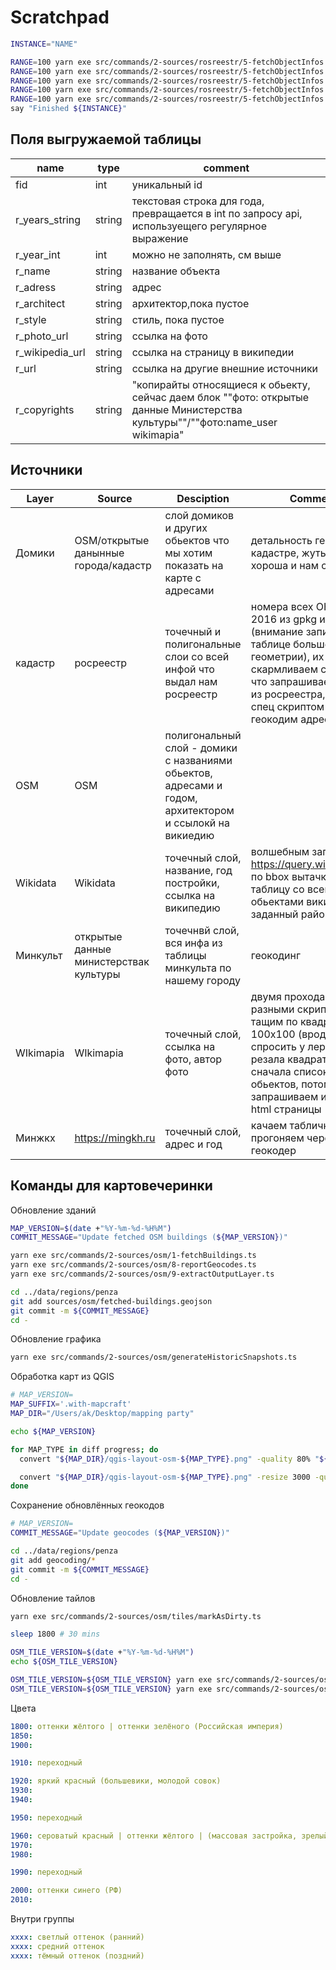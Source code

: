 # Scratchpad

```sh
INSTANCE="NAME"

RANGE=100 yarn exe src/commands/2-sources/rosreestr/5-fetchObjectInfos.ts || say "Error ${INSTANCE}"
RANGE=100 yarn exe src/commands/2-sources/rosreestr/5-fetchObjectInfos.ts || say "Error ${INSTANCE}"
RANGE=100 yarn exe src/commands/2-sources/rosreestr/5-fetchObjectInfos.ts || say "Error ${INSTANCE}"
RANGE=100 yarn exe src/commands/2-sources/rosreestr/5-fetchObjectInfos.ts || say "Error ${INSTANCE}"
RANGE=100 yarn exe src/commands/2-sources/rosreestr/5-fetchObjectInfos.ts || say "Error ${INSTANCE}"
say "Finished ${INSTANCE}"
```

## Поля выгружаемой таблицы

| name            | type   | comment                                                                                                                        |
| --------------- | ------ | ------------------------------------------------------------------------------------------------------------------------------ |
| fid             | int    | уникальный id                                                                                                                  |
| r_years_string  | string | текстовая строка для года, превращается в int по запросу api, используещего регулярное выражение                               |
| r_year_int      | int    | можно не заполнять, см выше                                                                                                    |
| r_name          | string | название объекта                                                                                                               |
| r_adress        | string | адрес                                                                                                                          |
| r_architect     | string | архитектор,пока пустое                                                                                                         |
| r_style         | string | стиль, пока пустое                                                                                                             |
| r_photo_url     | string | ссылка на фото                                                                                                                 |
| r_wikipedia_url | string | ссылка на страницу в википедии                                                                                                 |
| r_url           | string | ссылка на другие внешние источники                                                                                             |
| r_copyrights    | string | "копирайты относящиеся к обьекту, сейчас даем блок ""фото: открытые данные Министерства культуры""/""фото:name_user wikimapia" |

## Источники

| Layer     | Source                                 | Desciption                                                                                              | Comment                                                                                                                                                                                                | Link                                                  |
| --------- | -------------------------------------- | ------------------------------------------------------------------------------------------------------- | ------------------------------------------------------------------------------------------------------------------------------------------------------------------------------------------------------ | ----------------------------------------------------- |
| Домики    | OSM/открытые данынные города/кадастр   | слой домиков и других обьектов что мы хотим показать на карте с адресами                                | детальность геомтерии в кадастре, жуть как хороша и нам симатична                                                                                                                                      |                                                       |
| кадастр   | росреестр                              | точечный и полигональные слои со всей инфой что выдал нам росреестр                                     | номера всех ОКС на 2016 из gpkg и csv (внимание записей в таблице больше чем геометрии), их скармливаем скрипту что запрашивает данные из росреестра, их потом спец скриптом парсим и геокодим адреса. | папочка cadastr                                       |
| OSM       | OSM                                    | полигональный слой - домики с названиями обьектов, адресами и годом, архитектором и ссылокй на викиедию |                                                                                                                                                                                                        |                                                       |
| Wikidata  | Wikidata                               | точечный слой, название, год постройки, ссылка на википедию                                             | волшебным запросом на <https://query.wikidata.org/> по bbox вытачкиваем таблицу со всеми обьектами викидата на заданный район                                                                          | <https://pastebin.com/dcyz2NNs>                       |
| Минкульт  | открытые данные министерствак культуры | точечнвй слой, вся инфа из таблицы минкульта по нашему городу                                           | геокодинг                                                                                                                                                                                              | <https://opendata.mkrf.ru/opendata/7705851331-egrkn/> |
| WIkimapia | WIkimapia                              | точечный слой, ссылка на фото, автор фото                                                               | двумя проходами, двумя разными скриптами. тащим по квадратам 100x100 (вродебы - спросить у леры как резала квадраты) сначала список обьектов, потом запрашиваем и парсим html страницы                 | папочка wikimapia                                     |
| Минжкх    | <https://mingkh.ru>                    | точечный слой, адрес и год                                                                              | качаем табличку, прогоняем через геокодер                                                                                                                                                              | <https://mingkh.ru/penzenskaya-oblast/penza/>         |

## Команды для картовечеринки

Обновление зданий

```sh
MAP_VERSION=$(date +"%Y-%m-%d-%H%M")
COMMIT_MESSAGE="Update fetched OSM buildings (${MAP_VERSION})"

yarn exe src/commands/2-sources/osm/1-fetchBuildings.ts
yarn exe src/commands/2-sources/osm/8-reportGeocodes.ts
yarn exe src/commands/2-sources/osm/9-extractOutputLayer.ts

cd ../data/regions/penza
git add sources/osm/fetched-buildings.geojson
git commit -m ${COMMIT_MESSAGE}
cd -
```

Обновление графика

```sh
yarn exe src/commands/2-sources/osm/generateHistoricSnapshots.ts
```

Обработка карт из QGIS

```sh
# MAP_VERSION=
MAP_SUFFIX='.with-mapcraft'
MAP_DIR="/Users/ak/Desktop/mapping party"

echo ${MAP_VERSION}

for MAP_TYPE in diff progress; do
  convert "${MAP_DIR}/qgis-layout-osm-${MAP_TYPE}.png" -quality 80% "${MAP_DIR}/Penza mapping party ${MAP_TYPE} ${MAP_VERSION}${MAP_SUFFIX}.jpg"

  convert "${MAP_DIR}/qgis-layout-osm-${MAP_TYPE}.png" -resize 3000 -quality 80% "${MAP_DIR}/Penza mapping party ${MAP_TYPE} ${MAP_VERSION}${MAP_SUFFIX}.preview.jpg"
done
```

Сохранение обновлённых геокодов

```sh
# MAP_VERSION=
COMMIT_MESSAGE="Update geocodes (${MAP_VERSION})"

cd ../data/regions/penza
git add geocoding/*
git commit -m ${COMMIT_MESSAGE}
cd -
```

Обновление тайлов

```sh
yarn exe src/commands/2-sources/osm/tiles/markAsDirty.ts

sleep 1800 # 30 mins

OSM_TILE_VERSION=$(date +"%Y-%m-%d-%H%M")
echo ${OSM_TILE_VERSION}

OSM_TILE_VERSION=${OSM_TILE_VERSION} yarn exe src/commands/2-sources/osm/tiles/fetchImages.ts
OSM_TILE_VERSION=${OSM_TILE_VERSION} yarn exe src/commands/2-sources/osm/tiles/fetchImages.ts
```

Цвета

```yml
1800: оттенки жёлтого | оттенки зелёного (Российская империя)
1850:
1900:

1910: переходный

1920: яркий красный (большевики, молодой совок)
1930:
1940:

1950: переходный

1960: сероватый красный | оттенки жёлтого | (массовая застройка, зрелый совок)
1970:
1980:

1990: переходный

2000: оттенки синего (РФ)
2010:
```

Внутри группы

```yml
xxxx: светлый оттенок (ранний)
xxxx: средний оттенок
xxxx: тёмный оттенок (поздний)
```
